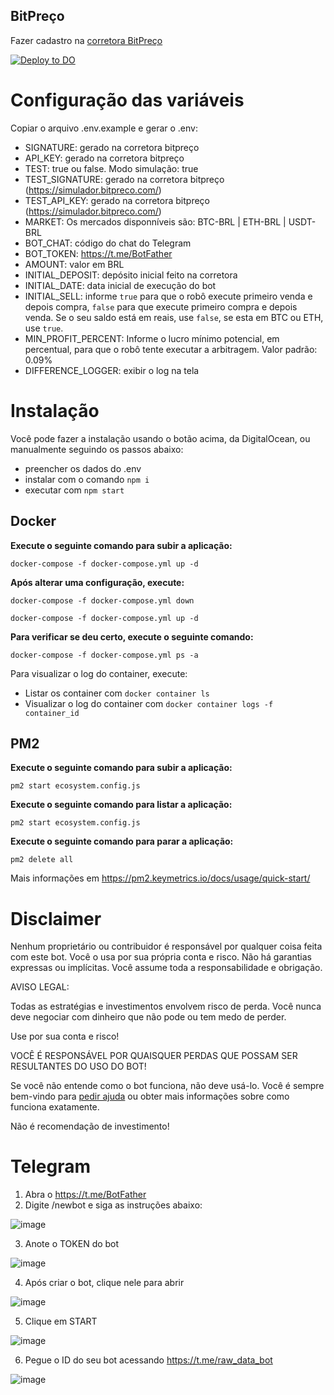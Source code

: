 ## BitPreço

Fazer cadastro na [corretora BitPreço](https://bitpreco.com?r=241)

[![Deploy to DO](https://mp-assets1.sfo2.digitaloceanspaces.com/deploy-to-do/do-btn-blue.svg)](https://cloud.digitalocean.com/apps/new?repo=https://github.com/lagoanova/bitPreco-trading-arbitrage/tree/main&refcode=a076ff7a9a6a)

# Configuração das variáveis

Copiar o arquivo .env.example e gerar o .env:

- SIGNATURE: gerado na corretora bitpreço
- API_KEY: gerado na corretora bitpreço
- TEST: true ou false. Modo simulação: true
- TEST_SIGNATURE: gerado na corretora bitpreço (https://simulador.bitpreco.com/)
- TEST_API_KEY: gerado na corretora bitpreço (https://simulador.bitpreco.com/)
- MARKET: Os mercados disponníveis são: BTC-BRL | ETH-BRL | USDT-BRL
- BOT_CHAT: código do chat do Telegram
- BOT_TOKEN: https://t.me/BotFather
- AMOUNT: valor em BRL
- INITIAL_DEPOSIT: depósito inicial feito na corretora
- INITIAL_DATE: data inicial de execução do bot
- INITIAL_SELL: informe `true` para que o robô execute primeiro venda e depois compra, `false` para que execute primeiro compra e depois venda. Se o seu saldo está em reais, use `false`, se esta em BTC ou ETH, use `true`.
- MIN_PROFIT_PERCENT: Informe o lucro mínimo potencial, em percentual, para que o robô tente executar a arbitragem. Valor padrão: 0.09%
- DIFFERENCE_LOGGER: exibir o log na tela

# Instalação

Você pode fazer a instalação usando o botão acima, da DigitalOcean, ou manualmente seguindo os passos abaixo:

- preencher os dados do .env
- instalar com o comando `npm i`
- executar com `npm start`

## Docker

**Execute o seguinte comando para subir a aplicação:**

    docker-compose -f docker-compose.yml up -d

**Após alterar uma configuração, execute:**

    docker-compose -f docker-compose.yml down

    docker-compose -f docker-compose.yml up -d

**Para verificar se deu certo, execute o seguinte comando:**

    docker-compose -f docker-compose.yml ps -a

Para visualizar o log do container, execute:

- Listar os container com `docker container ls`
- Visualizar o log do container com `docker container logs -f container_id`

## PM2

**Execute o seguinte comando para subir a aplicação:**

    pm2 start ecosystem.config.js

**Execute o seguinte comando para listar a aplicação:**

    pm2 start ecosystem.config.js

**Execute o seguinte comando para parar a aplicação:**

    pm2 delete all

Mais informações em https://pm2.keymetrics.io/docs/usage/quick-start/

# Disclaimer

Nenhum proprietário ou contribuidor é responsável por qualquer coisa feita com este bot. Você o usa por sua própria conta e risco. Não há garantias expressas ou implícitas. Você assume toda a responsabilidade e obrigação.

AVISO LEGAL:

Todas as estratégias e investimentos envolvem risco de perda. Você nunca deve negociar com dinheiro que não pode ou tem medo de perder.

Use por sua conta e risco!

VOCÊ É RESPONSÁVEL POR QUAISQUER PERDAS QUE POSSAM SER RESULTANTES DO USO DO BOT!

Se você não entende como o bot funciona, não deve usá-lo. Você é sempre bem-vindo para [pedir ajuda](https://github.com/lagoanova/bitPreco-trading-arbitrage/issues) ou obter mais informações sobre como funciona exatamente.

Não é recomendação de investimento!

# Telegram

1. Abra o https://t.me/BotFather
2. Digite /newbot e siga as instruções abaixo:

![image](https://user-images.githubusercontent.com/54438080/134407558-512d6a08-bb3c-45ed-8d49-0b48d597f364.png)

3. Anote o TOKEN do bot

![image](https://user-images.githubusercontent.com/54438080/134408189-a83e714b-9d91-423b-bcfd-7a690dbc71ae.png)

4. Após criar o bot, clique nele para abrir

![image](https://user-images.githubusercontent.com/54438080/134407708-5467712b-80fe-48a1-a86a-cae9ef549503.png)

5. Clique em START

![image](https://user-images.githubusercontent.com/54438080/134407755-81b76166-e510-4ead-b452-85c9bfaba7c6.png)

6. Pegue o ID do seu bot acessando https://t.me/raw_data_bot

![image](https://user-images.githubusercontent.com/54438080/134407981-9219652e-997e-4242-afbc-340371455e15.png)
